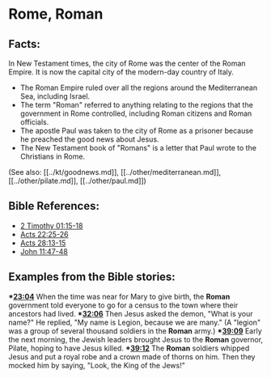 # Rome, Roman #

## Facts: ##

In New Testament times, the city of Rome was the center of the Roman Empire. It is now the capital city of the modern-day country of Italy.

 * The Roman Empire ruled over all the regions around the Mediterranean Sea, including Israel.
 * The term "Roman" referred to anything relating to the regions that the government in Rome controlled, including Roman citizens and Roman officials.
 * The apostle Paul was taken to the city of Rome as a prisoner because he preached the good news about Jesus.
 * The New Testament book of "Romans" is a letter that Paul wrote to the Christians in Rome.

(See also: [[../kt/goodnews.md]], [[../other/mediterranean.md]], [[../other/pilate.md]], [[../other/paul.md]])

## Bible References: ##

* [2 Timothy 01:15-18](en/tn/2ti/help/01/15)
* [Acts 22:25-26](en/tn/act/help/22/25)
* [Acts 28:13-15](en/tn/act/help/28/13)
* [John 11:47-48](en/tn/jhn/help/11/47)

## Examples from the Bible stories: ##

  __*[23:04](en/tn/obs/help/23/04)__ When the time was near for Mary to give birth, the __Roman__ government told everyone to go for a census to the town where their ancestors had lived. 
  __*[32:06](en/tn/obs/help/32/06)__ Then Jesus asked the demon, "What is your name?" He replied, "My name is Legion, because we are many." (A "legion" was a group of several thousand soldiers in the __Roman__ army.)
  __*[39:09](en/tn/obs/help/39/09)__ Early the next morning, the Jewish leaders brought Jesus to the __Roman__ governor, Pilate, hoping to have Jesus killed.
  __*[39:12](en/tn/obs/help/39/12)__ The __Roman__ soldiers whipped Jesus and put a royal robe and a crown made of thorns on him. Then they mocked him by saying, "Look, the King of the Jews!"